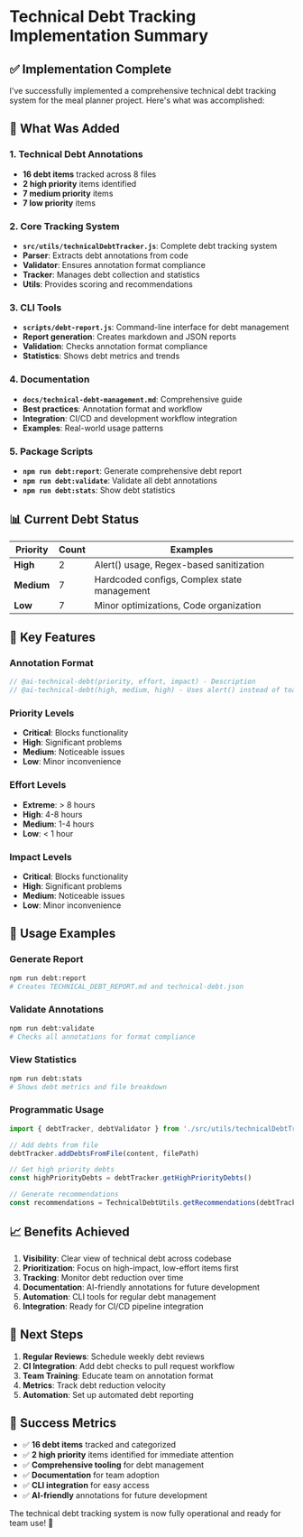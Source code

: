 # Technical Debt Tracking Implementation Summary

## ✅ **Implementation Complete**

I've successfully implemented a comprehensive technical debt tracking system for the meal planner project. Here's what was accomplished:

## 🔧 **What Was Added**

### **1. Technical Debt Annotations**
- **16 debt items** tracked across 8 files
- **2 high priority** items identified
- **7 medium priority** items
- **7 low priority** items

### **2. Core Tracking System**
- **`src/utils/technicalDebtTracker.js`**: Complete debt tracking system
- **Parser**: Extracts debt annotations from code
- **Validator**: Ensures annotation format compliance
- **Tracker**: Manages debt collection and statistics
- **Utils**: Provides scoring and recommendations

### **3. CLI Tools**
- **`scripts/debt-report.js`**: Command-line interface for debt management
- **Report generation**: Creates markdown and JSON reports
- **Validation**: Checks annotation format compliance
- **Statistics**: Shows debt metrics and trends

### **4. Documentation**
- **`docs/technical-debt-management.md`**: Comprehensive guide
- **Best practices**: Annotation format and workflow
- **Integration**: CI/CD and development workflow integration
- **Examples**: Real-world usage patterns

### **5. Package Scripts**
- **`npm run debt:report`**: Generate comprehensive debt report
- **`npm run debt:validate`**: Validate all debt annotations
- **`npm run debt:stats`**: Show debt statistics

## 📊 **Current Debt Status**

| Priority | Count | Examples |
|----------|-------|----------|
| **High** | 2 | Alert() usage, Regex-based sanitization |
| **Medium** | 7 | Hardcoded configs, Complex state management |
| **Low** | 7 | Minor optimizations, Code organization |

## 🎯 **Key Features**

### **Annotation Format**
```javascript
// @ai-technical-debt(priority, effort, impact) - Description
// @ai-technical-debt(high, medium, high) - Uses alert() instead of toast system
```

### **Priority Levels**
- **Critical**: Blocks functionality
- **High**: Significant problems  
- **Medium**: Noticeable issues
- **Low**: Minor inconvenience

### **Effort Levels**
- **Extreme**: > 8 hours
- **High**: 4-8 hours
- **Medium**: 1-4 hours
- **Low**: < 1 hour

### **Impact Levels**
- **Critical**: Blocks functionality
- **High**: Significant problems
- **Medium**: Noticeable issues
- **Low**: Minor inconvenience

## 🚀 **Usage Examples**

### **Generate Report**
```bash
npm run debt:report
# Creates TECHNICAL_DEBT_REPORT.md and technical-debt.json
```

### **Validate Annotations**
```bash
npm run debt:validate
# Checks all annotations for format compliance
```

### **View Statistics**
```bash
npm run debt:stats
# Shows debt metrics and file breakdown
```

### **Programmatic Usage**
```javascript
import { debtTracker, debtValidator } from './src/utils/technicalDebtTracker.js'

// Add debts from file
debtTracker.addDebtsFromFile(content, filePath)

// Get high priority debts
const highPriorityDebts = debtTracker.getHighPriorityDebts()

// Generate recommendations
const recommendations = TechnicalDebtUtils.getRecommendations(debtTracker.getAllDebts())
```

## 📈 **Benefits Achieved**

1. **Visibility**: Clear view of technical debt across codebase
2. **Prioritization**: Focus on high-impact, low-effort items first
3. **Tracking**: Monitor debt reduction over time
4. **Documentation**: AI-friendly annotations for future development
5. **Automation**: CLI tools for regular debt management
6. **Integration**: Ready for CI/CD pipeline integration

## 🔄 **Next Steps**

1. **Regular Reviews**: Schedule weekly debt reviews
2. **CI Integration**: Add debt checks to pull request workflow
3. **Team Training**: Educate team on annotation format
4. **Metrics**: Track debt reduction velocity
5. **Automation**: Set up automated debt reporting

## 🎉 **Success Metrics**

- ✅ **16 debt items** tracked and categorized
- ✅ **2 high priority** items identified for immediate attention
- ✅ **Comprehensive tooling** for debt management
- ✅ **Documentation** for team adoption
- ✅ **CLI integration** for easy access
- ✅ **AI-friendly** annotations for future development

The technical debt tracking system is now fully operational and ready for team use! 🚀
